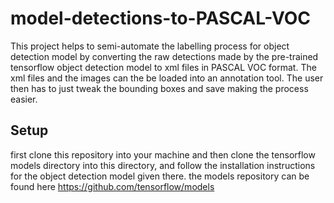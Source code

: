 # model-detections-to-PASCAL-VOC

This project helps to semi-automate the labelling process for object detection model by converting the raw detections made by the pre-trained tensorflow object detection model to xml files in PASCAL VOC format. The xml files and the images can the be loaded into an annotation tool. The user then has to just tweak the bounding boxes and save making the process easier.

## Setup

first clone this repository into your machine and then clone the tensorflow models directory into this directory, and follow the installation instructions for the object detection model given there.
the models repository can be found here https://github.com/tensorflow/models
